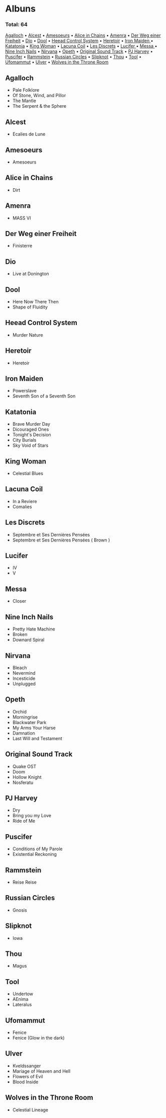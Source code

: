 
# Albuns 

### Total: 64

[Agalloch](#Agalloch) •
[Alcest](#Alcest) •
[Amesoeurs](#Amesoeurs) •
[Alice in Chains](#Alice-in-Chains) •
[Amenra](#Amenra) •
[Der Weg einer Freiheit](#Der-Weg-einer-Freiheit) •
[Dio](#Dio) •
[Dool](#Dool) •
[Heead Control System](#Heead-Control-System) •
[Heretoir](#Heretoir) •
[Iron Maiden ](#Iron-Maiden) •
[Katatonia](#Katatonia) •
[King Woman](#King-Woman) •
[Lacuna Coil](#Lacuna-Coil) •
[Les Discrets](#Les-Discrets) •
[Lucifer ](#Lucifer) •
[Messa ](#Messa) •
[Nine Inch Nails](#Nine-Inch-Nails) •
[Nirvana](#Nirvana) •
[Opeth](#Opeth) •
[Original Sound Track](#Original-Sound-Track) •
[PJ Harvey](#PJ-Harvey) •
[Puscifer](#Puscifer) •
[Rammstein](#Rammstein) •
[Russian Circles](#Russian-Circles) •
[Slipknot](#Slipknot) •
[Thou](#Thou) •
[Tool](#Tool) •
[Ufomammut](#Ufomammut) •
[Ulver](#Ulver) •
[Wolves in the Throne Room](#Wolves-in-the-Throne-Room)

## Agalloch

* Pale Folklore
* Of Stone, Wind, and Pillor
* The Mantle
* The Serpent & the Sphere

## Alcest

* Ecalies de Lune

## Amesoeurs

* Amesoeurs

## Alice in Chains

* Dirt

## Amenra

* MASS VI 

## Der Weg einer Freiheit

* Finisterre

## Dio

* Live at Donington 
  
## Dool

* Here Now There Then
* Shape of Fluidity

## Heead Control System

* Murder Nature

## Heretoir

* Heretoir

## Iron Maiden 

* Powerslave
* Seventh Son of a Seventh Son
  

## Katatonia

* Brave Murder Day
* Dicouraged Ones
* Tonight's Decision
* City Burials
* Sky Void of Stars

## King Woman

* Celestial Blues 

## Lacuna Coil

* In a Reviere
* Comalies

## Les Discrets

* Septembre et Ses Dernières Pensées 
* Septembre et Ses Dernières Pensées ( Brown )

## Lucifer 

* IV
* V

## Messa

* Closer

## Nine Inch Nails

* Pretty Hate Machine
* Broken
* Downard Spiral 

## Nirvana

* Bleach
* Nevermind
* Incesticide
* Unplugged

## Opeth

* Orchid
* Morningrise
* Blackwater Park
* My Arms Your Harse
* Damnation
* Last Will and Testament

## Original Sound Track

* Quake OST
* Doom
* Hollow Knight
* Nosferatu

## PJ Harvey

* Dry
* Bring you my Love
* Ride of Me

## Puscifer

* Conditions of My Parole
* Existential Reckoning

## Rammstein

* Reise Reise

## Russian Circles

* Gnosis

## Slipknot

* Iowa

## Thou

* Magus

## Tool

* Undertow
* AEnima
* Lateralus

## Ufomammut

* Fenice
* Fenice (Glow in the dark)

## Ulver

* Kveldssanger
* Mariage of Heaven and Hell 
* Flowers of Evil
* Blood Inside

## Wolves in the Throne Room

* Celestial Lineage
